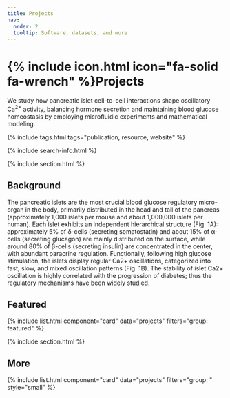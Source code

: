 ```yaml
---
title: Projects
nav:
  order: 2
  tooltip: Software, datasets, and more
---
```


# {% include icon.html icon="fa-solid fa-wrench" %}Projects

We study how pancreatic islet cell-to-cell interactions shape oscillatory Ca$^{2+}$ activity, balancing hormone secretion and maintaining blood glucose homeostasis by employing microfluidic experiments and mathematical modeling.

{% include tags.html tags="publication, resource, website" %}

{% include search-info.html %}

{% include section.html %}
## Background
The pancreatic islets are the most crucial blood glucose regulatory micro-organ in the body, primarily distributed in the head and tail of the pancreas (approximately 1,000 islets per mouse and about 1,000,000 islets per human). Each islet exhibits an independent hierarchical structure (Fig. 1A): approximately 5% of δ-cells (secreting somatostatin) and about 15% of α-cells (secreting glucagon) are mainly distributed on the surface, while around 80% of β-cells (secreting insulin) are concentrated in the center, with abundant paracrine regulation. Functionally, following high glucose stimulation, the islets display regular Ca2+ oscillations, categorized into fast, slow, and mixed oscillation patterns (Fig. 1B). The stability of islet Ca2+ oscillation is highly correlated with the progression of diabetes; thus the regulatory mechanisms have been widely studied.


## Featured

{% include list.html component="card" data="projects" filters="group: featured" %}

{% include section.html %}

## More

{% include list.html component="card" data="projects" filters="group: " style="small" %}
